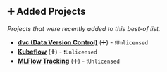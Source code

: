 ## ➕ Added Projects

_Projects that were recently added to this best-of list._

- <b><a href="{}">dvc (Data Version Control)</a></b> (➕) -  <code>❗Unlicensed</code>
- <b><a href="{}">Kubeflow</a></b> (➕) -  <code>❗Unlicensed</code>
- <b><a href="{}">MLFlow Tracking</a></b> (➕) -  <code>❗Unlicensed</code>

